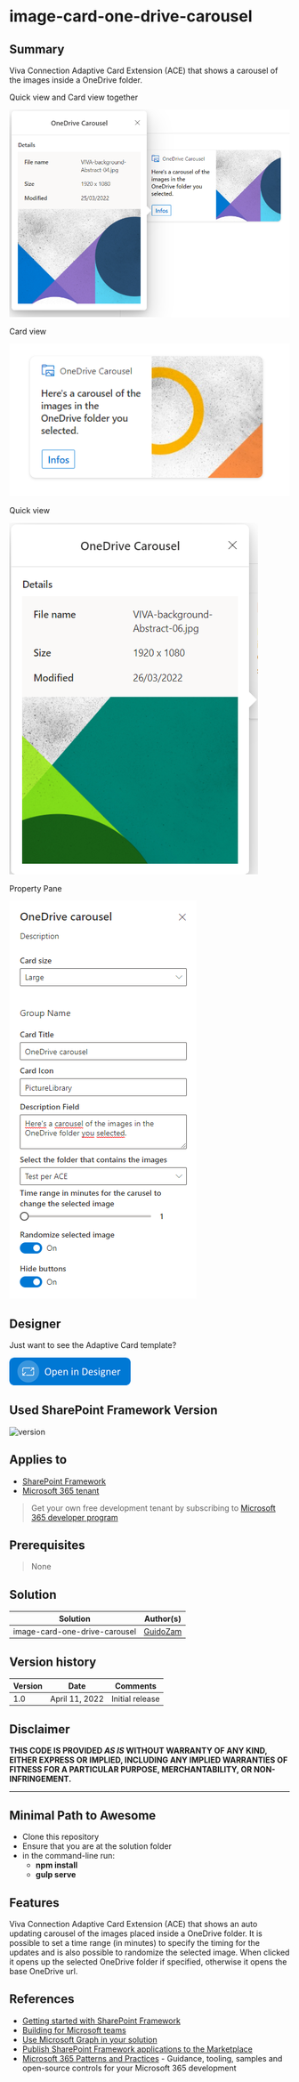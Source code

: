 # image-card-one-drive-carousel

## Summary

Viva Connection Adaptive Card Extension (ACE) that shows a carousel of the images inside a OneDrive folder.

Quick view and Card view together

![CardView](./assets/QuickViewAndCardView.png)

Card view

![CardView](./assets/CardView.png)

Quick view

![QuickView](./assets/QuickView.png)

Property Pane

![Property Pane](./assets/PropertyPane.png)

## Designer

Just want to see the Adaptive Card template?

<p>
    <a href="https://adaptivecards.io/designer/index.html?card=https%3A%2F%2Fraw.githubusercontent.com%2Fpnp%2Fsp-dev-fx-aces%2Fmain%2Fsamples%2FImageCard-OneDriveCarousel%2Fsrc%2FadaptiveCardExtensions%2FoneDriveCarousel%2FquickView%2Ftemplate%2FQuickViewTemplate.json&data=https%3A%2F%2Fraw.githubusercontent.com%2Fpnp%2Fsp-dev-fx-aces%2Fmain%2Fsamples%2FImageCard-OneDriveCarousel%2Fassets%2FquickViewSampleData.json">
        <img src="https://raw.githubusercontent.com/pnp/sp-dev-fx-aces/main/samples/ImageCard-OneDriveCarousel/assets/btn-open-in-designer.png" alt="Open in Adaptive Card Designer" />
    </a>
</p>

## Used SharePoint Framework Version

![version](https://img.shields.io/badge/version-1.13-green.svg)

## Applies to

- [SharePoint Framework](https://aka.ms/spfx)
- [Microsoft 365 tenant](https://docs.microsoft.com/en-us/sharepoint/dev/spfx/set-up-your-developer-tenant)

> Get your own free development tenant by subscribing to [Microsoft 365 developer program](http://aka.ms/o365devprogram)


## Prerequisites

> None

## Solution

Solution|Author(s)
--------|---------
image-card-one-drive-carousel | [GuidoZam](https://github.com/GuidoZam)

## Version history

Version|Date|Comments
-------|----|--------
1.0|April 11, 2022|Initial release

## Disclaimer

**THIS CODE IS PROVIDED *AS IS* WITHOUT WARRANTY OF ANY KIND, EITHER EXPRESS OR IMPLIED, INCLUDING ANY IMPLIED WARRANTIES OF FITNESS FOR A PARTICULAR PURPOSE, MERCHANTABILITY, OR NON-INFRINGEMENT.**

---

## Minimal Path to Awesome

- Clone this repository
- Ensure that you are at the solution folder
- in the command-line run:
  - **npm install**
  - **gulp serve**

## Features

Viva Connection Adaptive Card Extension (ACE) that shows an auto updating carousel of the images placed inside a OneDrive folder. It is possible to set a time range (in minutes) to specify the timing for the updates and is also possible to randomize the selected image.
When clicked it opens up the selected OneDrive folder if specified, otherwise it opens the base OneDrive url.

## References

- [Getting started with SharePoint Framework](https://docs.microsoft.com/en-us/sharepoint/dev/spfx/set-up-your-developer-tenant)
- [Building for Microsoft teams](https://docs.microsoft.com/en-us/sharepoint/dev/spfx/build-for-teams-overview)
- [Use Microsoft Graph in your solution](https://docs.microsoft.com/en-us/sharepoint/dev/spfx/web-parts/get-started/using-microsoft-graph-apis)
- [Publish SharePoint Framework applications to the Marketplace](https://docs.microsoft.com/en-us/sharepoint/dev/spfx/publish-to-marketplace-overview)
- [Microsoft 365 Patterns and Practices](https://aka.ms/m365pnp) - Guidance, tooling, samples and open-source controls for your Microsoft 365 development
